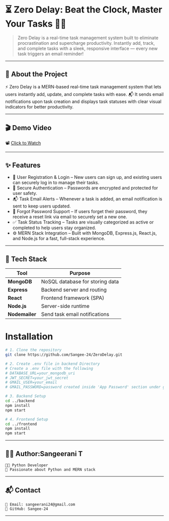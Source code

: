 # ⏳ Zero Delay: Beat the Clock, Master Your Tasks 🧠✅

>Zero Delay is a real-time task management system built to eliminate procrastination and supercharge productivity.
Instantly add, track, and complete tasks with a sleek, responsive interface — every new task triggers an email reminder!
---
## 📖 About the Project

⚡ Zero Delay is a MERN-based real-time task management system that lets users instantly add, update, and complete tasks with ease.
📬 It sends email notifications upon task creation and displays task statuses with clear visual indicators for better productivity.

---

## 🎬 Demo Video

📽️ [Click to Watch](https://drive.google.com/file/d/1sCQDmfe_dapKsgAHVU3Myl49_yj31W3i/view)

---

## ✨ Features

- 👥 User Registration & Login – New users can sign up, and existing users can securely log in to manage their tasks.
- 🔐 Secure Authentication – Passwords are encrypted and protected for user safety.
- 📬 Task Email Alerts – Whenever a task is added, an email notification is sent to keep users updated.
- 🔁 Forgot Password Support – If users forget their password, they receive a reset link via email to securely set a new one.
- ✅ Task Status Tracking – Tasks are visually categorized as active or completed to help users stay organized.
- ⚙️ MERN Stack Integration – Built with MongoDB, Express.js, React.js, and Node.js for a fast, full-stack experience.

---

## 🧰 Tech Stack

| Tool           | Purpose                          |
|----------------|----------------------------------|
| **MongoDB**    | NoSQL database for storing data  |
| **Express**    | Backend server and routing       |
| **React**      | Frontend framework (SPA)         |
| **Node.js**    | Server-side runtime              |
| **Nodemailer** | Send task email notifications    |


# Installation
```bash
# 1. Clone the repository
git clone https://github.com/Sangee-24/ZeroDelay.git

# 2. Create .env file in backend Directory
# Create a .env file with the following 
# DATABASE_URL=your_mongodb_uri
# JWT_SECRET=your_jwt_secret
# GMAIL_USER=your_email
# GMAIL_PASSWORD=password created inside 'App Password' section under google accounts setting

# 3. Backend Setup
cd ../backend
npm install
npm start

# 4. Frontend Setup
cd ../frontend
npm install
npm start

```
---
## 👩‍💻 Author:Sangeerani T
```
🧑‍💻 Python Developer 
🌟 Passionate about Python and MERN stack
```
---
## 📬 Contact
```
📧 Email: sangeerani24@gmail.com
🐙 GitHub: Sangee-24
```
---


